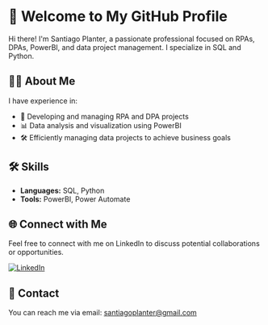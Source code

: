 # 👋 Welcome to My GitHub Profile

Hi there! I'm Santiago Planter, a passionate professional focused on RPAs, DPAs, PowerBI, and data project management. I specialize in SQL and Python.

## 🧑‍💼 About Me

I have experience in:
- 🤖 Developing and managing RPA and DPA projects
- 📊 Data analysis and visualization using PowerBI
- 🛠️ Efficiently managing data projects to achieve business goals

## 🛠️ Skills

- **Languages:** SQL, Python
- **Tools:** PowerBI, Power Automate
  
## 🌐 Connect with Me

Feel free to connect with me on LinkedIn to discuss potential collaborations or opportunities.

[![LinkedIn](https://img.shields.io/badge/LinkedIn-0077B5?style=for-the-badge&logo=linkedin&logoColor=white)]([https://www.linkedin.com/in/santiagoramirezplanter])

## 📧 Contact

You can reach me via email: santiagoplanter@gmail.com



